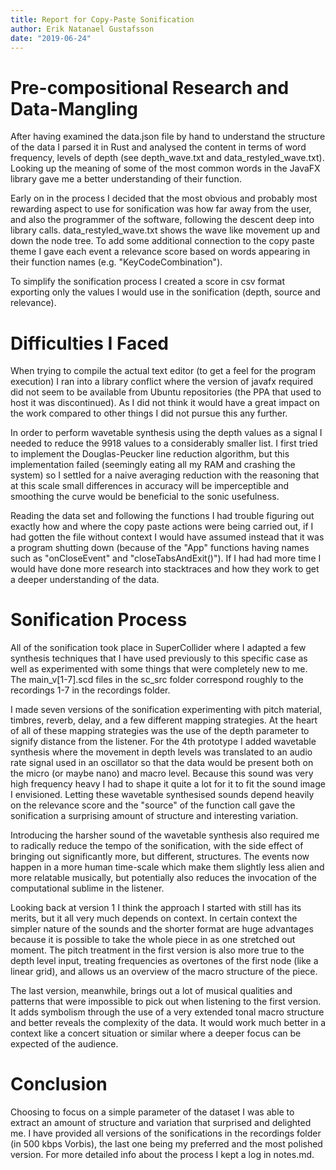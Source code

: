 ```yaml
---
title: Report for Copy-Paste Sonification
author: Erik Natanael Gustafsson
date: "2019-06-24"
---
```


# Pre-compositional Research and Data-Mangling

After having examined the data.json file by hand to understand the structure of the data I parsed it in Rust and analysed the content in terms of word frequency, levels of depth (see depth_wave.txt and data_restyled_wave.txt). Looking up the meaning of some of the most common words in the JavaFX library gave me a better understanding of their function.

Early on in the process I decided that the most obvious and probably most rewarding aspect to use for sonification was how far away from the user, and also the programmer of the software, following the descent deep into library calls. data_restyled_wave.txt shows the wave like movement up and down the node tree. To add some additional connection to the copy paste theme I gave each event a relevance score based on words appearing in their function names (e.g. "KeyCodeCombination").

To simplify the sonification process I created a score in csv format exporting only the values I would use in the sonification (depth, source and relevance).

# Difficulties I Faced

When trying to compile the actual text editor (to get a feel for the program execution) I ran into a library conflict where the version of javafx required did not seem to be available from Ubuntu repositories (the PPA that used to host it was discontinued). As I did not think it would have a great impact on the work compared to other things I did not pursue this any further.

In order to perform wavetable synthesis using the depth values as a signal I needed to reduce the 9918 values to a considerably smaller list. I first tried to implement the Douglas-Peucker line reduction algorithm, but this implementation failed (seemingly eating all my RAM and crashing the system) so I settled for a naive averaging reduction with the reasoning that at this scale small differences in accuracy will be imperceptible and smoothing the curve would be beneficial to the sonic usefulness.

Reading the data set and following the functions I had trouble figuring out exactly how and where the copy paste actions were being carried out, if I had gotten the file without context I would have assumed instead that it was a program shutting down (because of the "App" functions having names such as "onCloseEvent" and "closeTabsAndExit()"). If I had had more time I would have done more research into stacktraces and how they work to get a deeper understanding of the data.

# Sonification Process

All of the sonification took place in SuperCollider where I adapted a few synthesis techniques that I have used previously to this specific case as well as experimented with some things that were completely new to me. The main_v\[1-7\].scd files in the sc_src folder correspond roughly to the recordings 1-7 in the recordings folder.

I made seven versions of the sonification experimenting with pitch material, timbres, reverb, delay, and a few different mapping strategies. At the heart of all of these mapping strategies was the use of the depth parameter to signify distance from the listener. For the 4th prototype I added wavetable synthesis where the movement in depth levels was translated to an audio rate signal used in an oscillator so that the data would be present both on the micro (or maybe nano) and macro level. Because this sound was very high frequency heavy I had to shape it quite a lot for it to fit the sound image I envisioned. Letting these wavetable synthesised sounds depend heavily on the relevance score and the "source" of the function call gave the sonification a surprising amount of structure and interesting variation.

Introducing the harsher sound of the wavetable synthesis also required me to radically reduce the tempo of the sonification, with the side effect of bringing out significantly more, but different, structures. The events now happen in a more human time-scale which make them slightly less alien and more relatable musically, but potentially also reduces the invocation of the computational sublime in the listener.

Looking back at version 1 I think the approach I started with still has its merits, but it all very much depends on context. In certain context the simpler nature of the sounds and the shorter format are huge advantages because it is possible to take the whole piece in as one stretched out moment. The pitch treatment in the first version is also more true to the depth level input, treating frequencies as overtones of the first node (like a linear grid), and allows us an overview of the macro structure of the piece.

The last version, meanwhile, brings out a lot of musical qualities and patterns that were impossible to pick out when listening to the first version. It adds symbolism through the use of a very extended tonal macro structure and better reveals the complexity of the data. It would work much better in a context like a concert situation or similar where a deeper focus can be expected of the audience.

# Conclusion

Choosing to focus on a simple parameter of the dataset I was able to extract an amount of structure and variation that surprised and delighted me. I have provided all versions of the sonifications in the recordings folder (in 500 kbps Vorbis), the last one being my preferred and the most polished version. For more detailed info about the process I kept a log in notes.md.